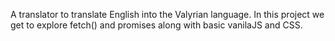A translator to translate English into the Valyrian language. In this project we get to explore fetch() and promises along with basic vanilaJS and CSS.

